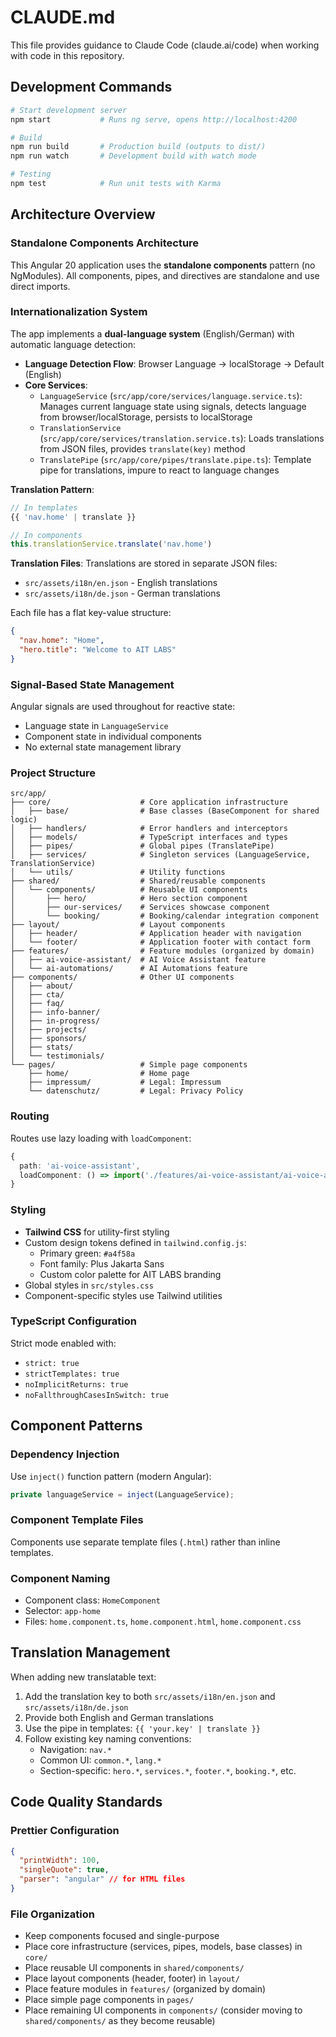 # CLAUDE.md

This file provides guidance to Claude Code (claude.ai/code) when working with code in this repository.

## Development Commands

```bash
# Start development server
npm start           # Runs ng serve, opens http://localhost:4200

# Build
npm run build       # Production build (outputs to dist/)
npm run watch       # Development build with watch mode

# Testing
npm test            # Run unit tests with Karma
```

## Architecture Overview

### Standalone Components Architecture
This Angular 20 application uses the **standalone components** pattern (no NgModules). All components, pipes, and directives are standalone and use direct imports.

### Internationalization System
The app implements a **dual-language system** (English/German) with automatic language detection:

- **Language Detection Flow**: Browser Language → localStorage → Default (English)
- **Core Services**:
  - `LanguageService` (`src/app/core/services/language.service.ts`): Manages current language state using signals, detects language from browser/localStorage, persists to localStorage
  - `TranslationService` (`src/app/core/services/translation.service.ts`): Loads translations from JSON files, provides `translate(key)` method
  - `TranslatePipe` (`src/app/core/pipes/translate.pipe.ts`): Template pipe for translations, impure to react to language changes

**Translation Pattern**:
```typescript
// In templates
{{ 'nav.home' | translate }}

// In components
this.translationService.translate('nav.home')
```

**Translation Files**: Translations are stored in separate JSON files:
- `src/assets/i18n/en.json` - English translations
- `src/assets/i18n/de.json` - German translations

Each file has a flat key-value structure:
```json
{
  "nav.home": "Home",
  "hero.title": "Welcome to AIT LABS"
}
```

### Signal-Based State Management
Angular signals are used throughout for reactive state:
- Language state in `LanguageService`
- Component state in individual components
- No external state management library

### Project Structure

```
src/app/
├── core/                    # Core application infrastructure
│   ├── base/                # Base classes (BaseComponent for shared logic)
│   ├── handlers/            # Error handlers and interceptors
│   ├── models/              # TypeScript interfaces and types
│   ├── pipes/               # Global pipes (TranslatePipe)
│   ├── services/            # Singleton services (LanguageService, TranslationService)
│   └── utils/               # Utility functions
├── shared/                  # Shared/reusable components
│   └── components/          # Reusable UI components
│       ├── hero/            # Hero section component
│       ├── our-services/    # Services showcase component
│       └── booking/         # Booking/calendar integration component
├── layout/                  # Layout components
│   ├── header/              # Application header with navigation
│   └── footer/              # Application footer with contact form
├── features/                # Feature modules (organized by domain)
│   ├── ai-voice-assistant/  # AI Voice Assistant feature
│   └── ai-automations/      # AI Automations feature
├── components/              # Other UI components
│   ├── about/
│   ├── cta/
│   ├── faq/
│   ├── info-banner/
│   ├── in-progress/
│   ├── projects/
│   ├── sponsors/
│   ├── stats/
│   └── testimonials/
└── pages/                   # Simple page components
    ├── home/                # Home page
    ├── impressum/           # Legal: Impressum
    └── datenschutz/         # Legal: Privacy Policy
```

### Routing
Routes use lazy loading with `loadComponent`:
```typescript
{
  path: 'ai-voice-assistant',
  loadComponent: () => import('./features/ai-voice-assistant/ai-voice-assistant.component').then(m => m.AiVoiceAssistantComponent)
}
```

### Styling
- **Tailwind CSS** for utility-first styling
- Custom design tokens defined in `tailwind.config.js`:
  - Primary green: `#a4f58a`
  - Font family: Plus Jakarta Sans
  - Custom color palette for AIT LABS branding
- Global styles in `src/styles.css`
- Component-specific styles use Tailwind utilities

### TypeScript Configuration
Strict mode enabled with:
- `strict: true`
- `strictTemplates: true`
- `noImplicitReturns: true`
- `noFallthroughCasesInSwitch: true`

## Component Patterns

### Dependency Injection
Use `inject()` function pattern (modern Angular):
```typescript
private languageService = inject(LanguageService);
```

### Component Template Files
Components use separate template files (`.html`) rather than inline templates.

### Component Naming
- Component class: `HomeComponent`
- Selector: `app-home`
- Files: `home.component.ts`, `home.component.html`, `home.component.css`

## Translation Management

When adding new translatable text:

1. Add the translation key to both `src/assets/i18n/en.json` and `src/assets/i18n/de.json`
2. Provide both English and German translations
3. Use the pipe in templates: `{{ 'your.key' | translate }}`
4. Follow existing key naming conventions:
   - Navigation: `nav.*`
   - Common UI: `common.*`, `lang.*`
   - Section-specific: `hero.*`, `services.*`, `footer.*`, `booking.*`, etc.

## Code Quality Standards

### Prettier Configuration
```json
{
  "printWidth": 100,
  "singleQuote": true,
  "parser": "angular" // for HTML files
}
```

### File Organization
- Keep components focused and single-purpose
- Place core infrastructure (services, pipes, models, base classes) in `core/`
- Place reusable UI components in `shared/components/`
- Place layout components (header, footer) in `layout/`
- Place feature modules in `features/` (organized by domain)
- Place simple page components in `pages/`
- Place remaining UI components in `components/` (consider moving to `shared/components/` as they become reusable)
